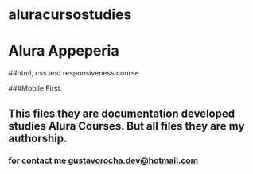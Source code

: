 # aluracursostudies
# Alura Appeperia
##html, css and responsiveness course

###Mobile First.


## This files they are documentation developed  studies Alura Courses. But all files they are **my authorship**.


### for contact me gustavorocha.dev@hotmail.com 
